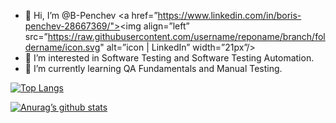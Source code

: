 - 👋 Hi, I’m @B-Penchev <a href=”https://www.linkedin.com/in/boris-penchev-28667369/"><img align=”left” src=”https://raw.githubusercontent.com/username/reponame/branch/foldername/icon.svg" alt=”icon | LinkedIn” width=”21px”/></a>
- 👀 I’m interested in Software Testing and Software Testing Automation.
- 🌱 I’m currently learning QA Fundamentals and Manual Testing.

[![Top Langs](https://github-readme-stats.vercel.app/api/top-langs/?username=yushi1007&layout=compact)](https://github.com/yushi1007)
<!---
B-Penchev/B-Penchev is a ✨ special ✨ repository because its `README.md` (this file) appears on your GitHub profile.
You can click the Preview link to take a look at your changes.
--->
[![Anurag’s github stats](https://github-readme-stats.vercel.app/api?username=yushi1007)](https://github.com/yushi1007)

